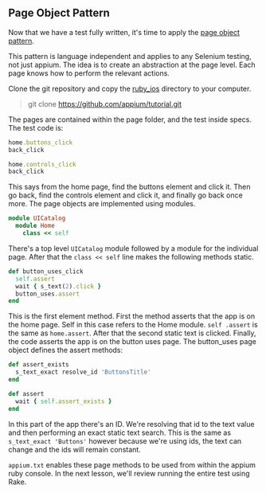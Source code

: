 ## Page Object Pattern

Now that we have a test fully written, it's time to apply the
[page object pattern](https://code.google.com/p/selenium/wiki/PageObjects).

This pattern is language independent and applies to any Selenium testing,
not just appium. The idea is to create an abstraction at the page level. Each
page knows how to perform the relevant actions.

Clone the git repository and copy the [ruby_ios](https://github.com/appium/tutorial/tree/master/modules/source/ruby_ios)
directory to your computer.

> git clone https://github.com/appium/tutorial.git

The pages are contained within the page folder, and the test inside specs.
The test code is:

```ruby
home.buttons_click
back_click

home.controls_click
back_click
```

This says from the home page, find the buttons element and click it. Then go
back, find the controls element and click it, and finally go back once more.
The page objects are implemented using modules.

```ruby
module UICatalog
  module Home
    class << self
```

There's a top level `UICatalog` module followed by a module for the
individual page. After that the `class << self` line makes the following
methods static.

```ruby
def button_uses_click
  self.assert
  wait { s_text(2).click }
  button_uses.assert
end
```

This is the first element method. First the method asserts that the app
is on the home page. Self in this case refers to the Home module. `self
.assert` is the same as `home.assert`. After that the second static text
is clicked. Finally, the code asserts the app is on the button uses page.
The button_uses page object defines the assert methods:

```ruby
def assert_exists
  s_text_exact resolve_id 'ButtonsTitle'
end

def assert
  wait { self.assert_exists }
end
```

In this part of the app there's an ID. We're resolving that id to the text
value and then performing an exact static text search. This is the same as
`s_text_exact 'Buttons'` however because we're using ids,
the text can change and the ids will remain constant.

`appium.txt` enables these page methods to be used from within the appium
ruby console. In the next lesson, we'll review running the entire test using
Rake.